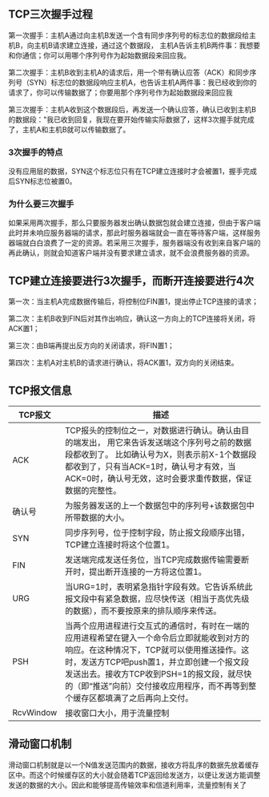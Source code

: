## TCP三次握手过程
第一次握手：主机A通过向主机B发送一个含有同步序列号的标志位的数据段给主机B，向主机B请求建立连接，通过这个数据段， 主机A告诉主机B两件事：我想要和你通信；你可以用哪个序列号作为起始数据段来回应我。

第二次握手：主机B收到主机A的请求后，用一个带有确认应答（ACK）和同步序列号（SYN）标志位的数据段响应主机A，也告诉主机A两件事：我已经收到你的请求了，你可以传输数据了；你要用那个序列号作为起始数据段来回应我

第三次握手：主机A收到这个数据段后，再发送一个确认应答，确认已收到主机B的数据段："我已收到回复，我现在要开始传输实际数据了，这样3次握手就完成了，主机A和主机B就可以传输数据了。

### 3次握手的特点
没有应用层的数据，SYN这个标志位只有在TCP建立连接时才会被置1，握手完成后SYN标志位被置0。

### 为什么要三次握手
如果采用两次握手，那么只要服务器发出确认数据包就会建立连接，但由于客户端此时并未响应服务器端的请求，那此时服务器端就会一直在等待客户端，这样服务器端就白白浪费了一定的资源。若采用三次握手，服务器端没有收到来自客户端的再此确认，则就会知道客户端并没有要求建立请求，就不会浪费服务器的资源。

## TCP建立连接要进行3次握手，而断开连接要进行4次
第一次：当主机A完成数据传输后，将控制位FIN置1，提出停止TCP连接的请求；

第二次：主机B收到FIN后对其作出响应，确认这一方向上的TCP连接将关闭，将ACK置1；

第三次：由B端再提出反方向的关闭请求，将FIN置1；

第四次：主机A对主机B的请求进行确认，将ACK置1，双方向的关闭结束。

## TCP报文信息
| TCP报文 | 描述 |
| --- | --- |
| ACK | TCP报头的控制位之一，对数据进行确认。确认由目的端发出， 用它来告诉发送端这个序列号之前的数据段都收到了。 比如确认号为X，则表示前X-1个数据段都收到了，只有当ACK=1时，确认号才有效，当ACK=0时，确认号无效，这时会要求重传数据，保证数据的完整性。 |
| 确认号 | 为服务器发送的上一个数据包中的序列号+该数据包中所带数据的大小。 | 
| SYN | 同步序列号，位于控制字段，防止报文段顺序出错，TCP建立连接时将这个位置1。 |  
| FIN | 发送端完成发送任务位，当TCP完成数据传输需要断开时，提出断开连接的一方将这位置1。 |  
| URG | 当URG=1时，表明紧急指针字段有效。它告诉系统此报文段中有紧急数据，应尽快传送（相当于高优先级的数据），而不要按原来的排队顺序来传送。|  
| PSH | 当两个应用进程进行交互式的通信时，有时在一端的应用进程希望在键入一个命令后立即就能收到对方的响应。在这种情况下，TCP就可以使用推送操作。这时，发送方TCP吧push置1，并立即创建一个报文段发送出去。接收方TCP收到PSH=1的报文段，就尽快的（即“推送”向前）交付接收应用程序，而不再等到整个缓存区都填满了之后再向上交付。 |  
| RcvWindow | 接收窗口大小，用于流量控制 |  

## 滑动窗口机制
滑动窗口机制就是以一个N值发送范围内的数据，接收方将乱序的数据先放着缓存区中。而这个时候缓存区的大小就会随着TCP返回给发送方，以便让发送方能调整发送的数据的大小。因此和能够提高传输效率和信道利用率，流量控制有关了 
